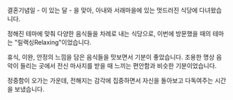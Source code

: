 결혼기념일 - 이 있는 달 - 을 맞아, 아내와 서래마을에 있는 멋드러진 식당에 다녀왔습니다.

정해진 테마에 맞춰 다양한 음식들을 차례로 내는 식당으로, 이번에 방문했을 때의 테마는 "릴랙싱Relaxing"이었습니다.

휴식, 이완, 안정의 느낌을 담은 음식들을 맛보면서 기분이 좋았습니다.
조용한 명상 음악이 들리는 곳에서 전신 마사지를 받을 때 느끼는 편안함과 비슷한 기분이었습니다.

정중함이 오가는 가운데, 전해지는 감각에 집중하면서 자신을 돌아보고 다독여주는 시간을 보냈습니다.

